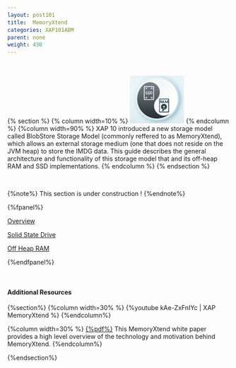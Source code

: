 ```yaml
---
layout: post101
title:  MemoryXtend
categories: XAP101ADM
parent: none
weight: 430
---
```


<br>

{% section %}
{% column  width=10% %}
![flash-imdg.png](/attachment_files/subject/flash-imdg.png)
{% endcolumn %}
{%column width=90% %}
XAP 10 introduced a new storage model called BlobStore Storage Model (commonly reffered to as MemoryXtend), which allows an external storage medium (one that does not reside on the JVM heap) to store the IMDG data. This guide describes the general architecture and functionality of this storage model that and its off-heap RAM and SSD implementations.
{% endcolumn %}
{% endsection %}

<br>

{%note%}
This section is under construction !
{%endnote%}

{%fpanel%}

[Overview](./memoryxtend-overview.html)<br>

[Solid State Drive](./memoryxtend-ssd.html)<br>

[Off Heap RAM](./memoryxtend-ohr.html)<br>

{%endfpanel%}

<br>

#### Additional Resources

{%section%}
{%column width=30%  %}
{%youtube kAe-ZxFnIYc | XAP MemoryXtend %}
{%endcolumn%}

{%column width=30%  %}
[{%pdf%}](/download_files/White-Paper-ssd-V2.pdf)
This MemoryXtend white paper provides a high level overview of the technology and motivation behind MemoryXtend.
{%endcolumn%}

{%endsection%}

